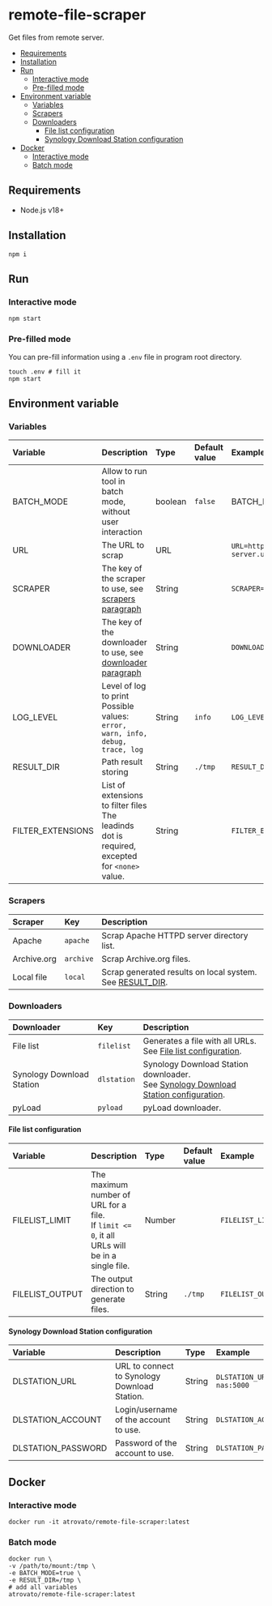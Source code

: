 # remote-file-scraper

Get files from remote server.

- [Requirements](#requirements)
- [Installation](#installation)
- [Run](#run)
  - [Interactive mode](#interactive-mode)
  - [Pre-filled mode](#pre-filled-mode)
- [Environment variable](#environment-variable)
  - [Variables](#variables)
  - [Scrapers](#scrapers)
  - [Downloaders](#downloaders)
    - [File list configuration](#file-list-configuration)
    - [Synology Download Station configuration](#synology-download-station-configuration)
- [Docker](#docker)
  - [Interactive mode](#interactive-mode-1)
  - [Batch mode](#batch-mode)


## Requirements

 - Node.js v18+

## Installation

```shell
npm i
```

## Run

### Interactive mode

```shell
npm start
```

### Pre-filled mode

You can pre-fill information using a `.env` file in program root directory.

```shell
touch .env # fill it
npm start
```

## Environment variable

### Variables

| Variable          | Description                                                                                       | Type    | Default value | Example                         |
| :---------------- | :------------------------------------------------------------------------------------------------ | :------ | :------------ | :------------------------------ |
| BATCH_MODE        | Allow to run tool in batch mode, without user interaction                                         | boolean | `false`       | BATCH_MODE=true`                |
| URL               | The URL to scrap                                                                                  | URL     |               | `URL=https://my-own-server.url` |
| SCRAPER           | The key of the scraper to use, see [scrapers paragraph](#scrapers)                                | String  |               | `SCRAPER=apache`                |
| DOWNLOADER        | The key of the downloader to use, see [downloader paragraph](#downloaders)                        | String  |               | `DOWNLOADER=pyload`             |
| LOG_LEVEL         | Level of log to print<br/>Possible values: `error, warn, info, debug, trace, log`                 | String  | `info`        | `LOG_LEVEL=debug`               |
| RESULT_DIR        | Path result storing                                                                               | String  | `./tmp`       | `RESULT_DIR=/scraper`           |
| FILTER_EXTENSIONS | List of extensions to filter files<br/>The leadinds dot is required, excepted for `<none>` value. | String  |               | `FILTER_EXTENSIONS=.nfo,.txt`   |

### Scrapers

| Scraper     | Key       | Description                                                                 |
| :---------- | :-------- | :-------------------------------------------------------------------------- |
| Apache      | `apache`  | Scrap Apache HTTPD server directory list.                                   |
| Archive.org | `archive` | Scrap Archive.org files.                                                    |
| Local file  | `local`   | Scrap generated results on local system.<br />See [RESULT_DIR](#variables). |

### Downloaders

| Downloader                | Key         | Description                                                                                                                         |
| :------------------------ | :---------- | :---------------------------------------------------------------------------------------------------------------------------------- |
| File list                 | `filelist`  | Generates a file with all URLs.<br />See [File list configuration](#file-list-configuration).                                       |
| Synology Download Station | `dlstation` | Synology Download Station downloader.<br />See [Synology Download Station configuration](#synology-download-station-configuration). |
| pyLoad                    | `pyload`    | pyLoad downloader.                                                                                                                  |

#### File list configuration

| Variable        | Description                                                                                       | Type   | Default value | Example                      |
| :-------------- | :------------------------------------------------------------------------------------------------ | :----- | :------------ | :--------------------------- |
| FILELIST_LIMIT  | The maximum number of URL for a file.<br />If `limit <= 0`, it all URLs will be in a single file. | Number |               | `FILELIST_LIMIT=50`          |
| FILELIST_OUTPUT | The output direction to generate files.                                                           | String | `./tmp`       | `FILELIST_OUTPUT=/tmp/files` |

#### Synology Download Station configuration

| Variable           | Description                                  | Type   | Example                             |
| :----------------- | :------------------------------------------- | :----- | :---------------------------------- |
| DLSTATION_URL      | URL to connect to Synology Download Station. | String | `DLSTATION_URL=https://my-nas:5000` |
| DLSTATION_ACCOUNT  | Login/username of the account to use.        | String | `DLSTATION_ACCOUNT=admin`           |
| DLSTATION_PASSWORD | Password of the account to use.              | String | `DLSTATION_PASSWORD=password`       |

## Docker

### Interactive mode

```shell
docker run -it atrovato/remote-file-scraper:latest
```

### Batch mode

```shell
docker run \
-v /path/to/mount:/tmp \
-e BATCH_MODE=true \
-e RESULT_DIR=/tmp \
# add all variables
atrovato/remote-file-scraper:latest
```